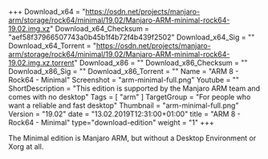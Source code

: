 +++
Download_x64 = "https://osdn.net/projects/manjaro-arm/storage/rock64/minimal/19.02/Manjaro-ARM-minimal-rock64-19.02.img.xz"
Download_x64_Checksum = "aef58f37966507743a0b45b1f4b72f4b439f2502"
Download_x64_Sig = ""
Download_x64_Torrent = "https://osdn.net/projects/manjaro-arm/storage/rock64/minimal/19.02/Manjaro-ARM-minimal-rock64-19.02.img.xz.torrent"
Download_x86 = ""
Download_x86_Checksum = ""
Download_x86_Sig = ""
Download_x86_Torrent = ""
Name = "ARM 8 - Rock64 - Minimal"
Screenshot = "arm-minimal-full.png"
Youtube = ""
ShortDescription = "This edition is supported by the Manjaro ARM team and comes with no desktop"
Tags = [ "arm" ]
TargetGroup = "For people who want a reliable and fast desktop"
Thumbnail = "arm-minimal-full.png"
Version = "19.02"
date = "13.02.2019T12:31:00+01:00"
title = "ARM 8 - Rock64 - Minimal"
type="download-edition"
weight = "1"
+++

The Minimal edition is Manjaro ARM, but without a Desktop Environment or Xorg at all.

